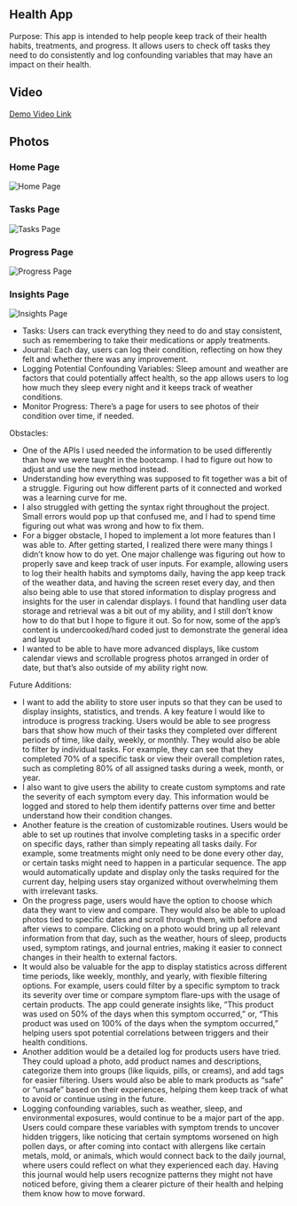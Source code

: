 ## Health App
Purpose: This app is intended to help people keep track of their health habits, treatments, and progress. It allows users to check off tasks they need to do consistently and log confounding variables that may have an impact on their health.

## Video

[Demo Video Link](https://drive.google.com/file/d/1BHNcbVcsTNd8mheCZFWzfdb6bxr1VZC1/view?usp=sharing)

## Photos

### Home Page
![Home Page](assets/home_page.png)

### Tasks Page
![Tasks Page](assets/tasks.png)

### Progress Page
![Progress Page](assets/progress_page.png)

### Insights Page
![Insights Page](assets/insights.png)



- Tasks: Users can track everything they need to do and stay consistent, such as remembering to take their medications or apply treatments. 
- Journal: Each day, users can log their condition, reflecting on how they felt and whether there was any improvement. 
- Logging Potential Confounding Variables: Sleep amount and weather are factors that could potentially affect health, so the app allows users to log how much they sleep every night and it keeps track of weather conditions. 
- Monitor Progress: There’s a page for users to see photos of their condition over time, if needed.


Obstacles:
- One of the APIs I used needed the information to be used differently than how we were taught in the bootcamp. I had to figure out how to adjust and use the new method instead. 
- Understanding how everything was supposed to fit together was a bit of a struggle. Figuring out how different parts of it connected and worked was a learning curve for me.
- I also struggled with getting the syntax right throughout the project. Small errors would pop up that confused me, and I had to spend time figuring out what was wrong and how to fix them.
- For a bigger obstacle, I hoped to implement a lot more features than I was able to. After getting started, I realized there were many things I didn’t know how to do yet. One major challenge was figuring out how to properly save and keep track of user inputs. For example, allowing users to log their health habits and symptoms daily, having the app keep track of the weather data, and having the screen reset every day, and then also being able to use that stored information to display progress and insights for the user in calendar displays. I found that handling user data storage and retrieval was a bit out of my ability, and I still don’t know how to do that but I hope to figure it out. So for now, some of the app’s content is undercooked/hard coded just to demonstrate the general idea and layout
- I wanted to be able to have more advanced displays, like custom calendar views and scrollable progress photos arranged in order of date, but that’s also outside of my ability right now.


Future Additions:
- I want to add the ability to store user inputs so that they can be used to display insights, statistics, and trends. A key feature I would like to introduce is progress tracking. Users would be able to see progress bars that show how much of their tasks they completed over different periods of time, like daily, weekly, or monthly. They would also be able to filter by individual tasks. For example, they can see that they completed 70% of a specific task  or view their overall completion rates, such as completing 80% of all assigned tasks during a week, month, or year.
- I also want to give users the ability to create custom symptoms and rate the severity of each symptom every day. This information would be logged and stored to help them identify patterns over time and better understand how their condition changes.
- Another feature is the creation of customizable routines. Users would be able to set up routines that involve completing tasks in a specific order on specific days, rather than simply repeating all tasks daily. For example, some treatments might only need to be done every other day, or certain tasks might need to happen in a particular sequence. The app would automatically update and display only the tasks required for the current day, helping users stay organized without overwhelming them with irrelevant tasks.
- On the progress page, users would have the option to choose which data they want to view and compare. They would also be able to upload photos tied to specific dates and scroll through them, with before and after views to compare. Clicking on a photo would bring up all relevant information from that day, such as the weather, hours of sleep, products used, symptom ratings, and journal entries,  making it easier to connect changes in their health to external factors.
- It would also be valuable for the app to display statistics across different time periods, like weekly, monthly, and yearly, with flexible filtering options. For example, users could filter by a specific symptom to track its severity over time or compare symptom flare-ups with the usage of certain products. The app could generate insights like, “This product was used on 50% of the days when this symptom occurred,” or, “This product was used on 100% of the days when the symptom occurred,” helping users spot potential correlations between triggers and their health conditions.
- Another addition would be a detailed log for products users have tried. They could upload a photo, add product names and descriptions, categorize them into groups (like liquids, pills, or creams), and add tags for easier filtering. Users would also be able to mark products as “safe” or “unsafe” based on their experiences, helping them keep track of what to avoid or continue using in the future.
- Logging confounding variables, such as weather, sleep, and environmental exposures, would continue to be a major part of the app. Users could compare these variables with symptom trends to uncover hidden triggers, like noticing that certain symptoms worsened on high pollen days, or after coming into contact with allergens like certain metals, mold, or animals, which would connect back to the daily journal, where users could reflect on what they experienced each day. Having this journal would help users recognize patterns they might not have noticed before, giving them a clearer picture of their health and helping them know how to move forward.
